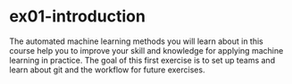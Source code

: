 # ex01-introduction
The automated machine learning methods you will learn about in this course help you to improve your skill and knowledge for applying machine learning in practice. The goal of this first exercise is to set up teams and learn about git and the workflow for future exercises.
